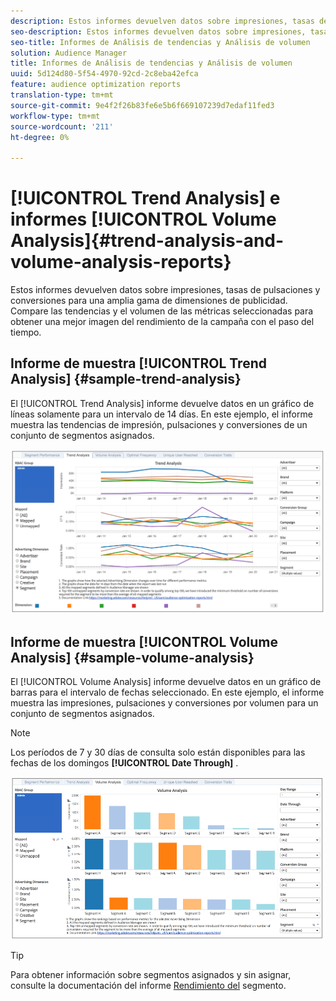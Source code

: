 ```yaml
---
description: Estos informes devuelven datos sobre impresiones, tasas de pulsaciones y conversiones para una amplia gama de dimensiones de publicidad. Compare las tendencias y el volumen de las métricas seleccionadas para obtener una mejor imagen del rendimiento de la campaña con el paso del tiempo.
seo-description: Estos informes devuelven datos sobre impresiones, tasas de pulsaciones y conversiones para una amplia gama de dimensiones de publicidad. Compare las tendencias y el volumen de las métricas seleccionadas para obtener una mejor imagen del rendimiento de la campaña con el paso del tiempo.
seo-title: Informes de Análisis de tendencias y Análisis de volumen
solution: Audience Manager
title: Informes de Análisis de tendencias y Análisis de volumen
uuid: 5d124d80-5f54-4970-92cd-2c8eba42efca
feature: audience optimization reports
translation-type: tm+mt
source-git-commit: 9e4f2f26b83fe6e5b6f669107239d7edaf11fed3
workflow-type: tm+mt
source-wordcount: '211'
ht-degree: 0%

---
```



# [!UICONTROL Trend Analysis] e informes [!UICONTROL Volume Analysis]{#trend-analysis-and-volume-analysis-reports}

Estos informes devuelven datos sobre impresiones, tasas de pulsaciones y conversiones para una amplia gama de dimensiones de publicidad. Compare las tendencias y el volumen de las métricas seleccionadas para obtener una mejor imagen del rendimiento de la campaña con el paso del tiempo.

## Informe de muestra [!UICONTROL Trend Analysis] {#sample-trend-analysis}

El [!UICONTROL Trend Analysis] informe devuelve datos en un gráfico de líneas solamente para un intervalo de 14 días. En este ejemplo, el informe muestra las tendencias de impresión, pulsaciones y conversiones de un conjunto de segmentos asignados.

![](assets/trend-analysis.png)

## Informe de muestra [!UICONTROL Volume Analysis] {#sample-volume-analysis}

El [!UICONTROL Volume Analysis] informe devuelve datos en un gráfico de barras para el intervalo de fechas seleccionado. En este ejemplo, el informe muestra las impresiones, pulsaciones y conversiones por volumen para un conjunto de segmentos asignados.

>[!NOTE]
>
>Los períodos de 7 y 30 días de consulta solo están disponibles para las fechas de los domingos **[!UICONTROL Date Through]** .

![](assets/volume-analysis.png)

>[!TIP]
>
>Para obtener información sobre segmentos asignados y sin asignar, consulte la documentación del informe [Rendimiento del](../../../reporting/audience-optimization-reports/aor-advertisers/segment-performance.md) segmento.

